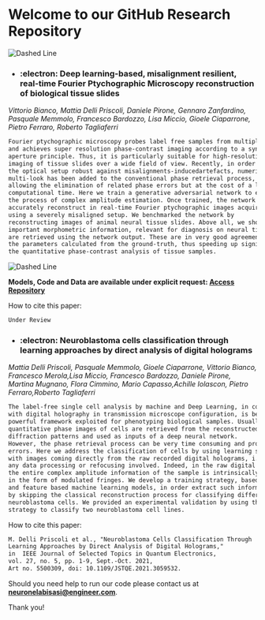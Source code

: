 # Welcome to our GitHub Research Repository

![Dashed Line](https://github.com/garciadelcastillo/-dashed-lines-for-processing-/blob/master/assets/dashed_line.gif "Dashed Line")

- ### :electron: Deep learning-based, misalignment resilient, real-time Fourier Ptychographic Microscopy reconstruction of biological tissue slides
_Vittorio Bianco, Mattia Delli Priscoli, Daniele Pirone, Gennaro Zanfardino, Pasquale Memmolo, Francesco Bardozzo, Lisa Miccio, Gioele Ciaparrone, Pietro Ferraro, Roberto Tagliaferri_

```markdown
Fourier ptychographic microscopy probes label free samples from multiple angles
and achieves super resolution phase-contrast imaging according to a synthetic
aperture principle. Thus, it is particularly suitable for high-resolution 
imaging of tissue slides over a wide field of view. Recently, in order to make
the optical setup robust against misalignments-inducedartefacts, numerical 
multi-look has been added to the conventional phase retrieval process, thus 
allowing the elimination of related phase errors but at the cost of a long 
computational time. Here we train a generative adversarial network to emulate
the process of complex amplitude estimation. Once trained, the network can 
accurately reconstruct in real-time Fourier ptychographic images acquired
using a severely misaligned setup. We benchmarked the network by 
reconstructing images of animal neural tissue slides. Above all, we show that
important morphometric information, relevant for diagnosis on neural tissues,
are retrieved using the network output. These are in very good agreement with 
the parameters calculated from the ground-truth, thus speeding up significantly 
the quantitative phase-contrast analysis of tissue samples.

```
![Dashed Line](https://github.com/garciadelcastillo/-dashed-lines-for-processing-/blob/master/assets/dashed_line.gif "Dashed Line")

**Models, Code and Data are available under explicit request: [Access Repository](https://drive.google.com/drive/folders/1sMfxaacmbbqsBMv-ILvGXmQ8A-ifGz3v?usp=sharing)**

How to cite this paper: 
```markdown
Under Review
```





- ### :electron: Neuroblastoma cells classification through learning approaches by direct analysis of digital holograms
_Mattia Delli Priscoli, Pasquale Memmolo, Gioele Ciaparrone, Vittorio Bianco, Francesco Merola,Lisa Miccio, Francesco Bardozzo, Daniele Pirone, Martina Mugnano, Flora Cimmino, Mario Capasso,Achille Iolascon, Pietro Ferraro,Roberto Tagliaferri_

```markdown
The label-free single cell analysis by machine and Deep Learning, in combination
with digital holography in transmission microscope configuration, is becoming a 
powerful framework exploited for phenotyping biological samples. Usually, 
quantitative phase images of cells are retrieved from the reconstructed complex 
diffraction patterns and used as inputs of a deep neural network.
However, the phase retrieval process can be very time consuming and prone to 
errors. Here we address the classification of cells by using learning strategies
with images coming directly from the raw recorded digital holograms, i.e. without
any data processing or refocusing involved. Indeed, in the raw digital hologram 
the entire complex amplitude information of the sample is intrinsically embedded 
in the form of modulated fringes. We develop a training strategy, based on deep 
and feature based machine learning models, in order extract such information 
by skipping the classical reconstruction process for classifying different 
neuroblastoma cells. We provided an experimental validation by using the proposed
strategy to classify two neuroblastoma cell lines.

```

How to cite this paper: 
```markdown
M. Delli Priscoli et al., "Neuroblastoma Cells Classification Through 
Learning Approaches by Direct Analysis of Digital Holograms,"
in  IEEE Journal of Selected Topics in Quantum Electronics, 
vol. 27, no. 5, pp. 1-9, Sept.-Oct. 2021,
Art no. 5500309, doi: 10.1109/JSTQE.2021.3059532.
```


Should you need help to run our code please contact us at **neuronelabisasi@engineer.com**.

Thank you!


